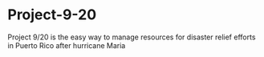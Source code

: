 # Project-9-20
Project 9/20 is the easy way to manage resources for disaster relief efforts in Puerto Rico after hurricane Maria
